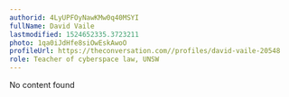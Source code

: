 ```yaml
---
authorid: 4LyUPFOyNawKMw0q40MSYI
fullName: David Vaile
lastmodified: 1524652335.3723211
photo: 1qa0iJdHfe8siOwEskAwoO
profileUrl: https://theconversation.com//profiles/david-vaile-20548
role: Teacher of cyberspace law, UNSW
---
```

No content found